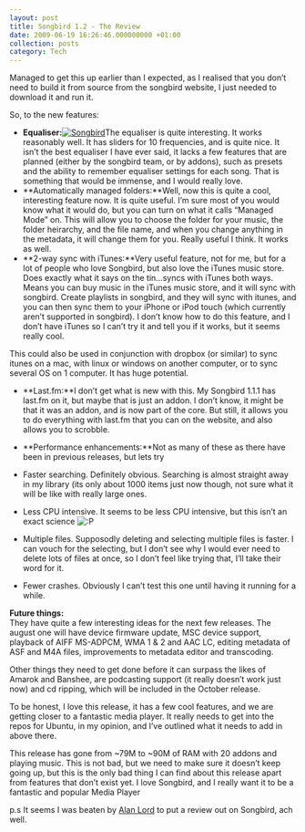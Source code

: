 ```yaml
---
layout: post
title: Songbird 1.2 - The Review
date: 2009-06-19 16:26:46.000000000 +01:00
collection: posts
category: Tech
---
```


Managed to get this up earlier than I expected, as I realised that you don’t need to build it from source from the songbird website, I just needed to download it and run it.

So, to the new features:

- **Equaliser:**[![Songbird](http://farm4.static.flickr.com/3345/3641550216_7c9684fcb8_b_d.jpg)](http://www.flickr.com/photos/ya_manickill/3641550216/)The equaliser is quite interesting. It works reasonably well. It has sliders for 10 frequencies, and is quite nice. It isn’t the best equaliser I have ever said, it lacks a few features that are planned (either by the songbird team, or by addons), such as presets and the ability to remember equaliser settings for each song. That is something that would be immense, and I would really love.
- **Automatically managed folders:**Well, now this is quite a cool, interesting feature now. It is quite useful. I’m sure most of you would know what it would do, but you can turn on what it calls “Managed Mode” on. This will allow you to choose the folder for your music, the folder heirarchy, and the file name, and when you change anything in the metadata, it will change them for you. Really useful I think. It works as well.
- **2-way sync with iTunes:**Very useful feature, not for me, but for a lot of people who love Songbird, but also love the iTunes music store. Does exactly what it says on the tin…syncs with iTunes both ways. Means you can buy music in the iTunes music store, and it will sync with songbird. Create playlists in songbird, and they will sync with itunes, and you can then sync them to your iPhone or iPod touch (which currently aren’t supported in songbird). I don’t know how to do this feature, and I don’t have iTunes so I can’t try it and tell you if it works, but it seems really cool.

This could also be used in conjunction with dropbox (or similar) to sync itunes on a mac, with linux or windows on another computer, or to sync several OS on 1 computer. It has huge potential.
- **Last.fm:**I don’t get what is new with this. My Songbird 1.1.1 has last.fm on it, but maybe that is just an addon. I don’t know, it might be that it was an addon, and is now part of the core. But still, it allows you to do everything with last.fm that you can on the website, and also allows you to scrobble.
- **Performance enhancements:**Not as many of these as there have been in previous releases, but lets try

- Faster searching. Definitely obvious. Searching is almost straight away in my library (its only about 1000 items just now though, not sure what it will be like with really large ones.
- Less CPU intensive. It seems to be less CPU intensive, but this isn’t an exact science ![:P](http://www.10people.co.uk/wp-includes/images/smilies/icon_razz.gif)
- Multiple files. Supposodly deleting and selecting multiple files is faster. I can vouch for the selecting, but I don’t see why I would ever need to delete lots of files at once, so I don’t feel like trying that, I’ll take their word for it.
- Fewer crashes. Obviously I can’t test this one until having it running for a while.

**Future things:**  
 They have quite a few interesting ideas for the next few releases. The august one will have device firmware update, MSC device support, playback of AIFF MS-ADPCM, WMA 1 & 2 and AAC LC, editing metadata of ASF and M4A files, improvements to metadata editor and transcoding.

Other things they need to get done before it can surpass the likes of Amarok and Banshee, are podcasting support (it really doesn’t work just now) and cd ripping, which will be included in the October release.

To be honest, I love this release, it has a few cool features, and we are getting closer to a fantastic media player. It really needs to get into the repos for Ubuntu, in my opinion, and I’ve outlined what it needs to add in above there.

This release has gone from ~79M to ~90M of RAM with 20 addons and playing music. This is not bad, but we need to make sure it doesn’t keep going up, but this is the only bad thing I can find about this release apart from features that don’t exist yet. I love Songbird, and I really want it to be a fantastic and popular Media Player

p.s It seems I was beaten by [Alan Lord](http://www.theopensourcerer.com/?p=1379) to put a review out on Songbird, ach well.
